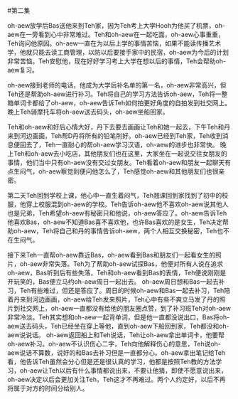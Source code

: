 #第二集

   oh-aew放学后Bas送他来到Teh家，因为Teh考上大学Hooh为他买了机票，oh-aew在一旁看到心中非常难过。Teh和oh-aew在一起吃面，oh-aew心事重重，Teh询问他原因。oh-aew一直在为以后上学的事情苦恼，如果不能读传播艺术学，他就只能去读工商管理，以防以后要接手家中的民宿，oh-aew为今后的计划非常苦恼。Teh安慰他，现在好好学习考上大学在想以后的事情，Teh会帮助oh-aew复习。

   oh-aew接到老师的电话，他成为大学后补名单的第一名，oh-aew非常高兴，但Teh还是帮助oh-aew进行补习。Teh将自己的学习方法告诉oh-aew，Teh将一整箱单词卡都给了oh-aew，oh-aew告诉Teh如何拍更好角度的自拍发到社交网上。晚上Teh骑摩托车将oh-aew送去码头，oh-aew坐船回家。

   Teh和oh-aew和好后心情大好，丹下去要去画画让Teh和她一起去，下午Teh和丹来到河边画画，Teh帮D丹将所有的铅笔削好。oh-aew已经到Teh家，Teh收到消息便回去了，Teh一直耐心的帮oh-aew学习汉语，oh-aew的进步也非常快。
晚上Teh和oh-aew去小吃店，其他朋友们也在这里，大家坐在一起说交往女朋友的事情，他们当中只有oh-aew没有交过女朋友。Teh看着oh-aew和朋友一起聊天有点生闷气，oh-aew察觉到便问他怎么了，Teh感觉oh-aew和其他朋友们也很亲密。

   第二天Teh回到学校上课，他心中一直生着闷气，Teh翘课回到家找到了初中的校服，他穿上校服混到oh-aew的学校。Teh告诉oh-aew他不喜欢oh-aew说其他人也是兄弟，Teh希望oh-aew有秘密只和他说，oh-aew答应了。oh-aew告诉Teh他喜欢Bas，oh-aew不知道Bas喜不喜欢他，也许Bas喜欢的是女生，Teh决定帮助oh-aew，Teh将自己和丹的事情告诉oh-aew，两个人相互交换秘密，Teh也不在生闷气。

   接下来Teh一直帮oh-aew靠近Bas，oh-aew看到Bas和朋友们一起看女生的照片，oh-aew非常失落。Teh为了帮助oh-aew试探Bas，他便对所有人说在追求oh-aew，Bas听到后有些失落，Teh和oh-aew看到Bas的表情，Teh便说刚刚是开玩笑的，Bas便立马约oh-aew周日一起出去。
oh-aew周日想和Bas一起去补习，Teh有些难过，但还是答应了。周日的时候oh-aew和Bas一起去补习，Teh陪着丹来到河边画画，oh-aew给Teh发来照片，Teh心中有些不爽立马发了丹的照片到社交网上，oh-aew一直都没有给他的朋友圈点赞，到了补习班Teh对oh-aew非常冷淡。Teh其实想和oh-aew一起背单词，但是他一直都没说出口，Bas将oh-aew送去码头，Teh已经坐在穿上等他，直到oh-aew下船回到家，Teh都没和oh-aew说说话。
oh-aew返回船上和Teh说话，Teh让oh-aew拿出单词卡，他要帮oh-aew补习。oh-aew不认识伤心二字，Teh向他解释伤心的意思，Teh说oh-aew说话不算数，说好的和Bas去补习但是一直都分心。oh-aew拿出笔记给Teh看，他告诉Teh虽然会分心但是还是很认真的学习，他都是按照Teh教的方法学习，oh-aew让Teh以后有什么事情都说出来，不要让他猜，即使不愿意说出来，oh-aew决定以后会更加关注Teh，Teh这才不再难过。两个人约定好，以后不再将属于对方的时间分给别人。

